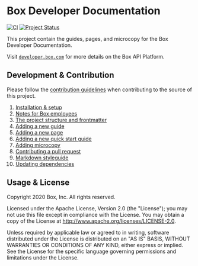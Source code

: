 # Box Developer Documentation

[![CI][ci_img]][ci]
[![Project Status][opensource_img]][opensource]

This project contain the guides, pages, and microcopy for the Box Developer Documentation.

Visit [`developer.box.com`][boxdev] for more details on the Box API Platform.

## Development & Contribution

Please follow the [contribution guidelines](./CONTRIBUTING.md) when contributing
to the source of this project.

1. [Installation & setup](./docs/index.md)
1. [Notes for Box employees](./docs/boxers.md)
1. [The project structure and frontmatter](./docs/structure.md)
1. [Adding a new guide](./docs/add-guide.md)
1. [Adding a new page](./docs/add-page.md)
1. [Adding a new quick start guide](./docs/add-quick-start-guide.md)
2. [Adding microcopy](./docs/add-microcopy.md)
3. [Contributing a pull request](./docs/pull-request.md)
4. [Markdown styleguide](./docs/markdown.md)
5. [Updating dependencies](./docs/dependencies.md)

## Usage & License

Copyright 2020 Box, Inc. All rights reserved.

Licensed under the Apache License, Version 2.0 (the "License"); you may not use
this file except in compliance with the License. You may obtain a copy of the
License at http://www.apache.org/licenses/LICENSE-2.0.

Unless required by applicable law or agreed to in writing, software distributed
under the License is distributed on an "AS IS" BASIS, WITHOUT WARRANTIES OR
CONDITIONS OF ANY KIND, either express or implied. See the License for the
specific language governing permissions and limitations under the License.

[license]: LICENSE
[contrib]: CONTRIBUTING.md
[boxdev]: https://developer.box.com
[opensource]: http://opensource.box.com/badges
[ci]: https://github.com/box/developer.box.com/actions

[ci_img]: https://github.com/box/developer.box.com/workflows/CI/badge.svg
[opensource_img]: https://opensource.box.com/badges/active.svg
